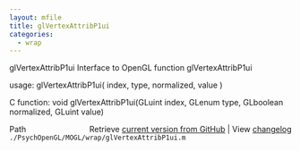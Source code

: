 ```yaml
---
layout: mfile
title: glVertexAttribP1ui
categories:
  - wrap
---
```


glVertexAttribP1ui  Interface to OpenGL function glVertexAttribP1ui

usage:  glVertexAttribP1ui\( index, type, normalized, value \)

C function:  void glVertexAttribP1ui\(GLuint index, GLenum type, GLboolean normalized, GLuint value\)


<div class="code_header" style="text-align:right;">
  <span style="float:left;">Path&nbsp;&nbsp;</span> <span class="counter">Retrieve <a href=
  "https://raw.github.com/Psychtoolbox-3/Psychtoolbox-3/beta/./PsychOpenGL/MOGL/wrap/glVertexAttribP1ui.m">current version from GitHub</a> | View <a href=
  "https://github.com/Psychtoolbox-3/Psychtoolbox-3/commits/beta/./PsychOpenGL/MOGL/wrap/glVertexAttribP1ui.m">changelog</a></span>
</div>
<div class="code">
  <code>./PsychOpenGL/MOGL/wrap/glVertexAttribP1ui.m</code>
</div>
